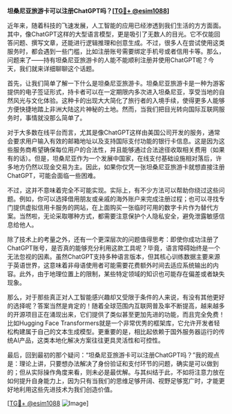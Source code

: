 **坦桑尼亚旅游卡可以注册ChatGPT吗？[[TG💪+ @esim1088](https://t.me/s/esim1088)]**

近年来，随着科技的飞速发展，人工智能的应用已经渗透到我们生活的方方面面。其中，像ChatGPT这样的大型语言模型，更是吸引了无数人的目光。它不仅能回答问题、撰写文章，还能进行逻辑推理和创意生成。不过，很多人在尝试使用这类服务时，都会遇到一些门槛，比如注册账号需要绑定手机号或者信用卡等。那么，问题来了——持有坦桑尼亚旅游卡的人能不能顺利注册并使用ChatGPT呢？今天，我们就来详细聊聊这个话题。

首先，让我们简单了解一下什么是坦桑尼亚旅游卡。坦桑尼亚旅游卡是一种为游客提供的电子签证形式，持卡者可以在一定期限内多次进入坦桑尼亚，享受当地的自然风光与文化体验。这种卡的出现大大简化了旅行者的入境手续，使得更多人能够方便快捷地踏上非洲大陆这片神秘的土地。然而，当我们把目光转向国际互联网服务时，事情就没那么简单了。

对于大多数在线平台而言，尤其是像ChatGPT这样由美国公司开发的服务，通常会要求用户输入有效的邮箱地址以及支持国际支付功能的银行卡信息。这是因为这些服务商希望确保每位用户的合法性，并且能够通过合法途径收取相关费用（如果有的话）。但是，坦桑尼亚作为一个发展中国家，在线支付基础设施相对落后，许多地方仍然以现金交易为主。因此，如果你仅凭一张坦桑尼亚旅游卡就想直接注册ChatGPT，可能会面临一些困难。

不过，这并不意味着完全不可能实现。实际上，有不少方法可以帮助你绕过这些问题。例如，你可以选择借用朋友或亲戚的海外账户来完成注册过程；也可以寻找专门提供虚拟信用卡服务的网站，在上面购买一张临时可用的数字卡片作为替代方案。当然啦，无论采取哪种方式，都需要注意保护个人隐私安全，避免泄露敏感信息给他人。

除了技术上的考量之外，还有一个更深层次的问题值得思考：即使你成功注册了ChatGPT账号，是否真的能够充分利用这款工具呢？毕竟，语言障碍始终是一个无法忽视的因素。虽然ChatGPT支持多种语言版本，但其核心训练数据主要来源于英语世界，这意味着非母语使用者可能需要花费额外时间去适应系统输出的内容。此外，由于地理位置上的限制，某些特定领域的知识也可能存在偏差或者缺失现象。

那么，对于那些真正对人工智能感兴趣却又受限于条件的人来说，有没有其他更好的选择呢？答案当然是肯定的！随着全球范围内互联网普及率不断提高，越来越多的开源项目正在涌现出来，它们提供了类似甚至更加先进的功能，而且完全免费！比如Hugging Face Transformers就是一个非常优秀的框架库，它允许开发者轻松构建属于自己的文本生成模型。更重要的是，相比起依赖于国外服务器运行的传统AI产品，这类本地化解决方案往往更具灵活性和可控性。

最后，回到最初的那个疑问：“坦桑尼亚旅游卡可以注册ChatGPT吗？”我的观点是：理论上讲，只要想办法解决了身份验证和支付环节的问题，确实是可以做到的；但从实际操作角度来看，则未必是最优解。与其纠结于此，不如将注意力放在如何提升自身能力上，因为只有当我们的思维足够开阔、视野足够宽广时，才能更好地利用这些先进技术为我们创造价值。

[[TG💪+ @esim1088](https://t.me/s/esim1088) ![Image](https://i.postimg.cc/4NQfJmqS/Snipaste-2025-05-13-00-14-12.png)]